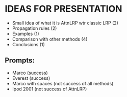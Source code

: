 # IDEAS FOR PRESENTATION
- Small idea of what it is AttnLRP wtr classic LRP (2)
- Propagation rules (2)
- Examples (1)
- Comparison with other methods (4)
- Conclusions (1)

## Prompts:
- Marco (success)
- Everest (success)
- Marco with spaces (not success of all methods)
- Ipod 2001 (not success of AttnLRP)